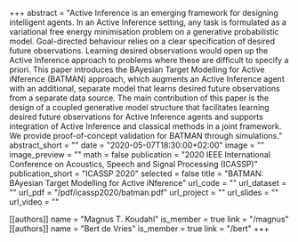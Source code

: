 +++
abstract = "Active Inference is an emerging framework for designing intelligent agents. In an Active Inference setting, any task is formulated as a variational free energy minimisation problem on a generative probabilistic model. Goal-directed behaviour relies on a clear specification of desired future observations. Learning desired observations would open up the Active Inference approach to problems where these are difficult to specify a priori. This paper introduces the BAyesian Target Modelling for Active iNference (BATMAN) approach, which augments an Active Inference agent with an additional, separate model that learns desired future observations from a separate data source. The main contribution of this paper is the design of a coupled generative model structure that facilitates learning desired future observations for Active Inference agents and supports integration of Active Inference and classical methods in a joint framework. We provide proof-of-concept validation for BATMAN through simulations."
abstract_short = ""
date = "2020-05-07T18:30:00+02:00"
image = ""
image_preview = ""
math = false
publication = "2020 IEEE International Conference on Acoustics, Speech and Signal Processing (ICASSP)"
publication_short = "ICASSP 2020"
selected = false
title = "BATMAN: BAyesian Target Modelling for Active iNference"
url_code = ""
url_dataset = ""
url_pdf = "/pdf/icassp2020/batman.pdf"
url_project = ""
url_slides = ""
url_video = ""

[[authors]]
    name = "Magnus T. Koudahl"
    is_member = true
    link = "/magnus"
[[authors]]
    name = "Bert de Vries"
    is_member = true
    link = "/bert"
+++
